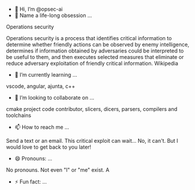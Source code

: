 - 👋 Hi, I’m @opsec-ai
- 👀 Name a life-long obsession ...
  
Operations security

Operations security is a process that identifies critical information to determine whether
friendly actions can be observed by enemy intelligence, determines if information obtained
by adversaries could be interpreted to be useful to them, and then executes selected
measures that eliminate or reduce adversary exploitation of friendly critical information. Wikipedia

- 🌱 I’m currently learning ...

vscode, angular, ajunta, c++

- 💞️ I’m looking to collaborate on ...

cmake project code contributor, slicers, dicers, parsers, compilers and toolchains

- 📫 How to reach me ...

Send a text or an email. This critical exploit can wait... No, it can't. But I would love to get back to you later!

- 😄 Pronouns: ...

No pronouns. Not even "I" or "me" exist. A 
  
- ⚡ Fun fact: ...


<!---
opsec-ai/opsec-ai is a ✨ special ✨ repository because its `README.md` (this file) appears on your GitHub profile.
You can click the Preview link to take a look at your changes.
--->
